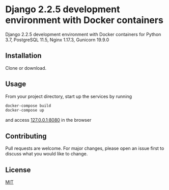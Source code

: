 # Django 2.2.5 development environment with Docker containers
Django 2.2.5 development environment with Docker containers for Python 3.7, PostgreSQL 11.5, Nginx 1.17.3, Gunicorn 19.9.0

## Installation
Clone or download.

## Usage
From your project directory, start up the services by running
```bash
docker-compose build
docker-compose up
```
and access [127.0.0.1:8080](http://127.0.0.1:8080) in the browser

## Contributing
Pull requests are welcome. For major changes, please open an issue first to discuss what you would like to change.

## License
[MIT](https://choosealicense.com/licenses/mit/)

